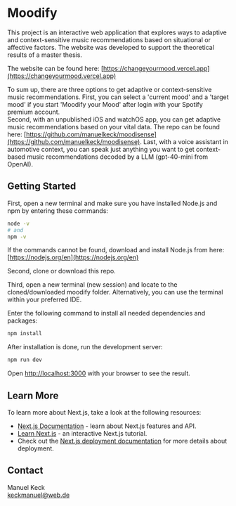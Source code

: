 # Moodify

This project is an interactive web application that explores ways to
adaptive and context-sensitive music recommendations based on situational
or affective factors.
The website was developed to support the theoretical results of a master thesis.

The website can be found here: [https://changeyourmood.vercel.app](https://changeyourmood.vercel.app)

To sum up, there are three options to get adaptive or context-sensitive music recommendations.
First, you can select a 'current mood' and a 'target mood' if you start 'Moodify your Mood' after login
with your Spotify premium account.\
Second, with an unpublished iOS and watchOS app, you can get adaptive music recommendations based on your vital data.
The repo can be found here: [https://github.com/manuelkeck/moodisense](https://github.com/manuelkeck/moodisense).
Last, with a voice assistant in automotive context, you can speak just anything you want to get context-based 
music recommendations decoded by a LLM (gpt-40-mini from OpenAI).

## Getting Started

First, open a new terminal and make sure you have installed Node.js and npm by entering these commands:
```bash
node -v
# and
npm -v
```
If the commands cannot be found, download and install Node.js from here: [https://nodejs.org/en](https://nodejs.org/en)

Second, clone or download this repo.

Third, open a new terminal (new session) and locate to the cloned/downloaded moodify folder.
Alternatively, you can use the terminal within your preferred IDE.

Enter the following command to install all needed dependencies and packages:
```bash
npm install
```

After installation is done, run the development server:

```bash
npm run dev
```

Open [http://localhost:3000](http://localhost:3000) with your browser to see the result.



## Learn More

To learn more about Next.js, take a look at the following resources:

- [Next.js Documentation](https://nextjs.org/docs) - learn about Next.js features and API.
- [Learn Next.js](https://nextjs.org/learn) - an interactive Next.js tutorial.
- Check out the [Next.js deployment documentation](https://nextjs.org/docs/deployment) for more details about deployment.

## Contact
Manuel Keck\
keckmanuel@web.de
